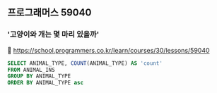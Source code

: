 ## 프로그래머스 59040
### '고양이와 개는 몇 마리 있을까'
🔗 https://school.programmers.co.kr/learn/courses/30/lessons/59040
```sql
SELECT ANIMAL_TYPE, COUNT(ANIMAL_TYPE) AS 'count'
FROM ANIMAL_INS
GROUP BY ANIMAL_TYPE
ORDER BY ANIMAL_TYPE asc
```